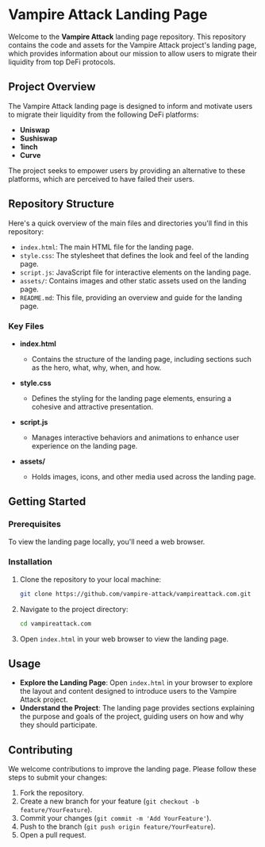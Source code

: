 # Vampire Attack Landing Page

Welcome to the **Vampire Attack** landing page repository. This repository contains the code and assets for the Vampire Attack project's landing page, which provides information about our mission to allow users to migrate their liquidity from top DeFi protocols.

## Project Overview

The Vampire Attack landing page is designed to inform and motivate users to migrate their liquidity from the following DeFi platforms:
- **Uniswap**
- **Sushiswap**
- **1inch**
- **Curve**

The project seeks to empower users by providing an alternative to these platforms, which are perceived to have failed their users.

## Repository Structure

Here's a quick overview of the main files and directories you'll find in this repository:

- `index.html`: The main HTML file for the landing page.
- `style.css`: The stylesheet that defines the look and feel of the landing page.
- `script.js`: JavaScript file for interactive elements on the landing page.
- `assets/`: Contains images and other static assets used on the landing page.
- `README.md`: This file, providing an overview and guide for the landing page.

### Key Files

- **index.html**
  - Contains the structure of the landing page, including sections such as the hero, what, why, when, and how.

- **style.css**
  - Defines the styling for the landing page elements, ensuring a cohesive and attractive presentation.

- **script.js**
  - Manages interactive behaviors and animations to enhance user experience on the landing page.

- **assets/**
  - Holds images, icons, and other media used across the landing page.

## Getting Started

### Prerequisites

To view the landing page locally, you'll need a web browser.

### Installation

1. Clone the repository to your local machine:

    ```bash
    git clone https://github.com/vampire-attack/vampireattack.com.git
    ```

2. Navigate to the project directory:

    ```bash
    cd vampireattack.com
    ```

3. Open `index.html` in your web browser to view the landing page.

## Usage

- **Explore the Landing Page**: Open `index.html` in your browser to explore the layout and content designed to introduce users to the Vampire Attack project.
- **Understand the Project**: The landing page provides sections explaining the purpose and goals of the project, guiding users on how and why they should participate.

## Contributing

We welcome contributions to improve the landing page. Please follow these steps to submit your changes:

1. Fork the repository.
2. Create a new branch for your feature (`git checkout -b feature/YourFeature`).
3. Commit your changes (`git commit -m 'Add YourFeature'`).
4. Push to the branch (`git push origin feature/YourFeature`).
5. Open a pull request.


